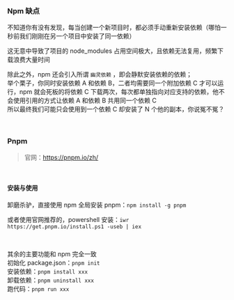 ### Npm 缺点

不知道你有没有发现，每当创建一个新项目时，都必须手动重新安装依赖（哪怕一秒前我们刚刚在另一个项目中安装了同一依赖）

这无意中导致了项目的 node_modules 占用空间极大，且依赖无法复用，频繁下载浪费大量时间

除此之外，npm 还会引入所谓 `幽灵依赖` ，即会静默安装依赖的依赖；  
举个栗子，你同时安装依赖 A 和依赖 B，二者均需要同一个附加依赖 C 才可以运行，npm 就会死板的将依赖 C 下载两次，每次都单独指向对应支持的依赖，他不会使用引用的方式让依赖 A 和依赖 B 共用同一个依赖 C  
所以最终我们可能只会使用到一个依赖 C 却安装了 N 个他的副本，你说冤不冤？

<br>

### Pnpm

> 官网：https://pnpm.io/zh/

<br>

#### 安装与使用

卸磨杀驴，直接使用 npm 全局安装 pnpm：`npm install -g pnpm`

或者使用官网推荐的，powershell 安装：`iwr https://get.pnpm.io/install.ps1 -useb | iex`

<br>

其余的主要功能和 npm 完全一致  
初始化 package.json：`pnpm init`  
安装依赖：`pnpm install xxx`  
卸载依赖：`pnpm uninstall xxx`  
跑代码：`pnpm run xxx`

<br>
